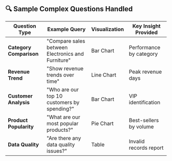 ## 🔍 Sample Complex Questions Handled

| Question Type          | Example Query                                  | Visualization | Key Insight Provided |
|------------------------|-----------------------------------------------|---------------|----------------------|
| **Category Comparison** | "Compare sales between Electronics and Furniture" | Bar Chart     | Performance by category |
| **Revenue Trend**      | "Show revenue trends over time"                | Line Chart    | Peak revenue days |
| **Customer Analysis**  | "Who are our top 10 customers by spending?"    | Bar Chart     | VIP identification |
| **Product Popularity** | "What are our most popular products?"          | Pie Chart     | Best-sellers by volume |
| **Data Quality**       | "Are there any data quality issues?"           | Table         | Invalid records report |
